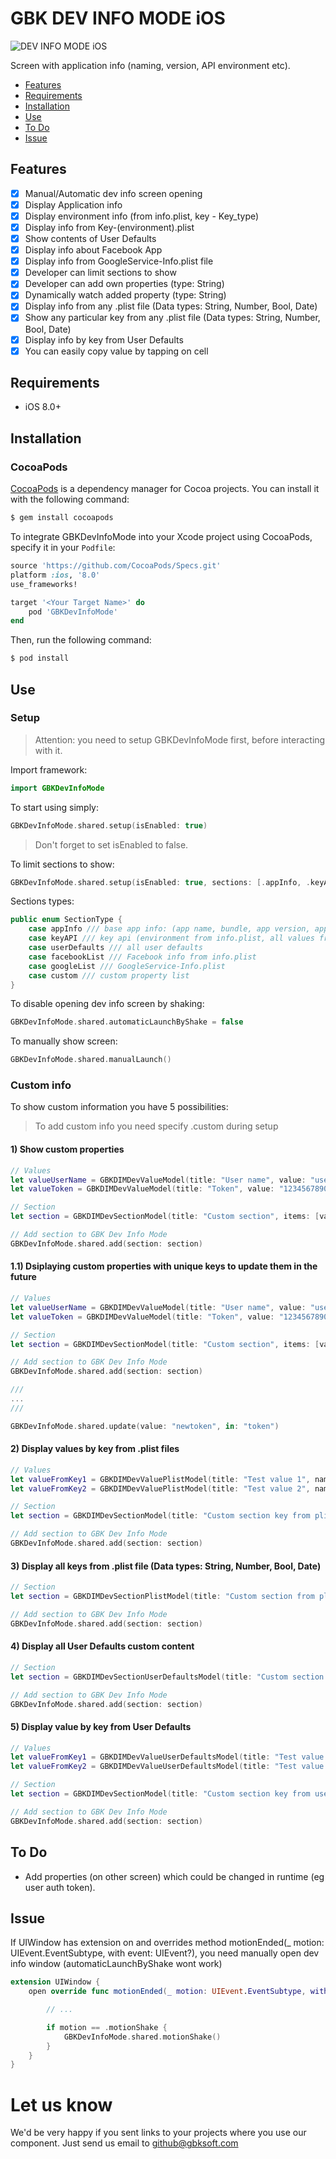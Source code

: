 # GBK DEV INFO MODE iOS

![DEV INFO MODE iOS](http://gbksoft.net/downloads/zakhliupanyi-av/gbkdevinfomode.jpg)

Screen with application info (naming, version, API environment etc).

- [Features](#features)
- [Requirements](#requirements)
- [Installation](#installation)
- [Use](#use)
- [To Do](#to-do)
- [Issue](#issue)

## Features

- [x] Manual/Automatic dev info screen opening
- [x] Display Application info
- [x] Display environment info (from info.plist, key - Key_type)
- [x] Display info from Key-\(environment).plist
- [x] Show contents of User Defaults
- [x] Display info about Facebook App
- [x] Display info from GoogleService-Info.plist file
- [x] Developer can limit sections to show
- [x] Developer can add own properties (type: String)
- [x] Dynamically watch added property (type: String)
- [x] Display info from any .plist file (Data types: String, Number, Bool, Date)
- [x] Show any particular key from any .plist file (Data types: String, Number, Bool, Date)
- [x] Display info by key from User Defaults
- [x] You can easily copy value by tapping on cell

## Requirements

- iOS 8.0+

## Installation

### CocoaPods

[CocoaPods](http://cocoapods.org) is a dependency manager for Cocoa projects. You can install it with the following command:

```bash
$ gem install cocoapods
```

To integrate GBKDevInfoMode into your Xcode project using CocoaPods, specify it in your `Podfile`:

```ruby
source 'https://github.com/CocoaPods/Specs.git'
platform :ios, '8.0'
use_frameworks!

target '<Your Target Name>' do
    pod 'GBKDevInfoMode'
end
```

Then, run the following command:

```bash
$ pod install
```

## Use

### Setup

>  Attention: you need to setup GBKDevInfoMode first, before interacting with it.

Import framework:

```swift
import GBKDevInfoMode
```

To start using simply:

```swift
GBKDevInfoMode.shared.setup(isEnabled: true)
```

>  Don't forget to set isEnabled to false.

To limit sections to show:

```swift
GBKDevInfoMode.shared.setup(isEnabled: true, sections: [.appInfo, .keyAPI, .userDefaults, .googleList, .custom])
```

Sections types:

```swift
public enum SectionType {
    case appInfo /// base app info: (app name, bundle, app version, app build, OS)
    case keyAPI /// key api (environment from info.plist, all values from Key_\(environment).plist)
    case userDefaults /// all user defaults
    case facebookList /// Facebook info from info.plist
    case googleList /// GoogleService-Info.plist
    case custom /// custom property list
}
```

To disable opening dev info screen by shaking:

```swift
GBKDevInfoMode.shared.automaticLaunchByShake = false
```

To manually show screen:

```swift
GBKDevInfoMode.shared.manualLaunch()
```

### Custom info

To show custom information you have 5 possibilities:

>  To add custom info you need specify .custom during setup

#### 1) Show custom properties

```swift
// Values
let valueUserName = GBKDIMDevValueModel(title: "User name", value: "username")
let valueToken = GBKDIMDevValueModel(title: "Token", value: "1234567890zxcvbnm")

// Section
let section = GBKDIMDevSectionModel(title: "Custom section", items: [valueUserName, valueToken])

// Add section to GBK Dev Info Mode
GBKDevInfoMode.shared.add(section: section)
```

#### 1.1) Dsiplaying custom properties with unique keys to update them in the future

```swift
// Values
let valueUserName = GBKDIMDevValueModel(title: "User name", value: "username", uniqueKey: "username")
let valueToken = GBKDIMDevValueModel(title: "Token", value: "1234567890zxcvbnm", uniqueKey: "token")

// Section
let section = GBKDIMDevSectionModel(title: "Custom section", items: [valueUserName, valueToken])

// Add section to GBK Dev Info Mode
GBKDevInfoMode.shared.add(section: section)

///
...
///

GBKDevInfoMode.shared.update(value: "newtoken", in: "token")
```

#### 2) Display values by key from .plist files

```swift
// Values
let valueFromKey1 = GBKDIMDevValuePlistModel(title: "Test value 1", name: "<key_name>", inFile: "<filename>")
let valueFromKey2 = GBKDIMDevValuePlistModel(title: "Test value 2", name: "<key_name>", inFile: "<filename>")

// Section
let section = GBKDIMDevSectionModel(title: "Custom section key from plist", items: [valueFromKey1, valueFromKey2])

// Add section to GBK Dev Info Mode
GBKDevInfoMode.shared.add(section: section)
```

#### 3) Display all keys from .plist file (Data types: String, Number, Bool, Date)

```swift
// Section
let section = GBKDIMDevSectionPlistModel(title: "Custom section from plist", fromFile: "<filename>")

// Add section to GBK Dev Info Mode
GBKDevInfoMode.shared.add(section: section)
```

#### 4) Display all User Defaults custom content

```swift
// Section
let section = GBKDIMDevSectionUserDefaultsModel(title: "Custom section from custom User Defaults", suiteName: "<filename>")

// Add section to GBK Dev Info Mode
GBKDevInfoMode.shared.add(section: section)
```

#### 5) Display value by key from User Defaults

```swift
// Values
let valueFromKey1 = GBKDIMDevValueUserDefaultsModel(title: "Test value 1", key: "<key_name_from_user_defaults>")
let valueFromKey2 = GBKDIMDevValueUserDefaultsModel(title: "Test value 2", key: "<key_name_from_user_defaults>", suiteName: "<name_user_defaults>")

// Section
let section = GBKDIMDevSectionModel(title: "Custom section key from user defaults", items: [valueFromKey1, valueFromKey2])

// Add section to GBK Dev Info Mode
GBKDevInfoMode.shared.add(section: section)
```

## To Do
- Add properties (on other screen) which could be changed in runtime (eg user auth token).

## Issue

If UIWindow has extension on and overrides method motionEnded(_ motion: UIEvent.EventSubtype, with event: UIEvent?), you need manually open dev info window (automaticLaunchByShake wont work)

```swift
extension UIWindow {
    open override func motionEnded(_ motion: UIEvent.EventSubtype, with event: UIEvent?) {

        // ...

        if motion == .motionShake {
            GBKDevInfoMode.shared.motionShake()
        }
    }
}
```

# Let us know
We'd be very happy if you sent links to your projects where you use our component. Just send us email to [github@gbksoft.com](mailto:github@gbksoft.com)

